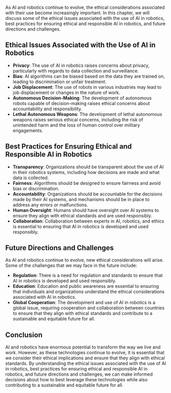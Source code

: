 
As AI and robotics continue to evolve, the ethical considerations associated with their use become increasingly important. In this chapter, we will discuss some of the ethical issues associated with the use of AI in robotics, best practices for ensuring ethical and responsible AI in robotics, and future directions and challenges.

Ethical Issues Associated with the Use of AI in Robotics
--------------------------------------------------------

* **Privacy**: The use of AI in robotics raises concerns about privacy, particularly with regards to data collection and surveillance.
* **Bias**: AI algorithms can be biased based on the data they are trained on, leading to discrimination or unfair treatment.
* **Job Displacement**: The use of robots in various industries may lead to job displacement or changes in the nature of work.
* **Autonomous Decision-Making**: The development of autonomous robots capable of decision-making raises ethical concerns about accountability and responsibility.
* **Lethal Autonomous Weapons**: The development of lethal autonomous weapons raises serious ethical concerns, including the risk of unintended harm and the loss of human control over military engagements.

Best Practices for Ensuring Ethical and Responsible AI in Robotics
------------------------------------------------------------------

* **Transparency**: Organizations should be transparent about the use of AI in their robotics systems, including how decisions are made and what data is collected.
* **Fairness**: Algorithms should be designed to ensure fairness and avoid bias or discrimination.
* **Accountability**: Organizations should be accountable for the decisions made by their AI systems, and mechanisms should be in place to address any errors or malfunctions.
* **Human Oversight**: Humans should have oversight over AI systems to ensure they align with ethical standards and are used responsibly.
* **Collaboration**: Collaboration between experts in AI, robotics, and ethics is essential to ensuring that AI in robotics is developed and used responsibly.

Future Directions and Challenges
--------------------------------

As AI and robotics continue to evolve, new ethical considerations will arise. Some of the challenges that we may face in the future include:

* **Regulation**: There is a need for regulation and standards to ensure that AI in robotics is developed and used responsibly.
* **Education**: Education and public awareness are essential to ensuring that individuals and organizations understand the ethical considerations associated with AI in robotics.
* **Global Cooperation**: The development and use of AI in robotics is a global issue, requiring cooperation and collaboration between countries to ensure that they align with ethical standards and contribute to a sustainable and equitable future for all.

Conclusion
----------

AI and robotics have enormous potential to transform the way we live and work. However, as these technologies continue to evolve, it is essential that we consider their ethical implications and ensure that they align with ethical standards. By understanding the ethical issues associated with the use of AI in robotics, best practices for ensuring ethical and responsible AI in robotics, and future directions and challenges, we can make informed decisions about how to best leverage these technologies while also contributing to a sustainable and equitable future for all.
